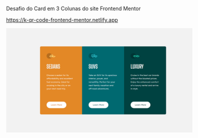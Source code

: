 Desafio do Card em 3 Colunas do site Frontend Mentor

https://k-qr-code-frontend-mentor.netlify.app

![Preview do desafio](preview.png)
